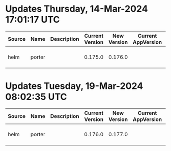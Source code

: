 # Updates Thursday, 14-Mar-2024 17:01:17 UTC
| Source | Name   | Description | Current Version | New Version | Current AppVersion | New AppVersion | Reference                             |
| ------ | ------ | ----------- | --------------- | ----------- | ------------------ | -------------- | ------------------------------------- |
| helm   | porter |             | 0.175.0         | 0.176.0     |                    | 0.11.1         | https://charts-self-hosted.porter.run |

# Updates Tuesday, 19-Mar-2024 08:02:35 UTC
| Source | Name   | Description | Current Version | New Version | Current AppVersion | New AppVersion | Reference                             |
| ------ | ------ | ----------- | --------------- | ----------- | ------------------ | -------------- | ------------------------------------- |
| helm   | porter |             | 0.176.0         | 0.177.0     |                    | 0.11.1         | https://charts-self-hosted.porter.run |

